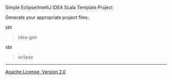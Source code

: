 Simple Eclipse/IntelliJ IDEA Scala Template Project

Generate your appropriate project files:

sbt
> idea-gen


sbt
> eclipse

-------

[Apache License, Version 2.0](http://www.apache.org/licenses/LICENSE-2.0.txt)
